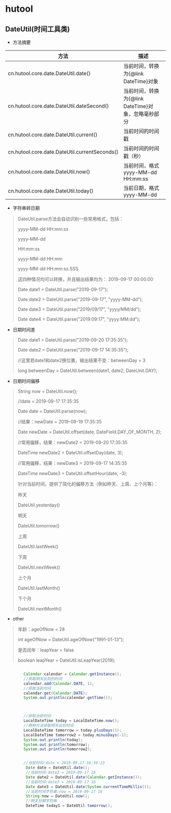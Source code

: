 # hutool



## DateUtil(时间工具类)

* 方法摘要

| 方法                                          | 描述                                               |
| --------------------------------------------- | -------------------------------------------------- |
| cn.hutool.core.date.DateUtil.date()           | 当前时间，转换为{@link DateTime}对象               |
| cn.hutool.core.date.DateUtil.dateSecond()     | 当前时间，转换为{@link DateTime}对象，忽略毫秒部分 |
| cn.hutool.core.date.DateUtil.current()        | 当前时间的时间戳                                   |
| cn.hutool.core.date.DateUtil.currentSeconds() | 当前时间的时间戳（秒）                             |
| cn.hutool.core.date.DateUtil.now()            | 当前时间，格式 yyyy-MM-dd HH:mm:ss                 |
| cn.hutool.core.date.DateUtil.today()          | 当前日期，格式 yyyy-MM-dd                          |



*  字符串转日期

>DateUtil.parse方法会自动识别一些常用格式，包括：
>
>yyyy-MM-dd HH:mm:ss
>
>yyyy-MM-dd
>
>HH:mm:ss
>
>yyyy-MM-dd HH:mm
>
>yyyy-MM-dd HH:mm:ss.SSS
>
>这四种情况均可以转换，并且输出结果均为： 2019-09-17 00:00:00
>
>Date date1 = DateUtil.parse("2019-09-17");
>
>Date date2 = DateUtil.parse("2019-09-17", "yyyy-MM-dd");
>
>Date date3 = DateUtil.parse("2019/09/17", "yyyy/MM/dd");
>
>Date date4 = DateUtil.parse("2019:09:17", "yyyy:MM:dd");



* 日期时间差

>Date date1 = DateUtil.parse("2019-09-20 17:35:35");
>
>Date date2 = DateUtil.parse("2019-09-17 14:35:35");
>
>//这里若date1和date2换位置，输出结果不变：betweenDay = 3
>
>long betweenDay = DateUtil.between(date1, date2, DateUnit.DAY);



* 日期时间偏移

>String now = DateUtil.now();
>
>//date = 2019-09-17 17:35:35
>
>Date date = DateUtil.parse(now);
>
>//结果：newDate = 2019-09-19 17:35:35
>
>Date newDate = DateUtil.offset(date, DateField.DAY_OF_MONTH, 2);
>
>//常用偏移，结果：newDate2 = 2019-09-20 17:35:35
>
>DateTime newDate2 = DateUtil.offsetDay(date, 3);
>
>//常用偏移，结果：newDate3 = 2019-09-17 14:35:35
>
>DateTime newDate3 = DateUtil.offsetHour(date, -3);
>
>针对当前时间，提供了简化的偏移方法（例如昨天、上周、上个月等）：
>
>昨天
>
>DateUtil.yesterday()
>
>明天
>
>DateUtil.tomorrow()
>
>上周
>
>DateUtil.lastWeek()
>
>下周
>
>DateUtil.nextWeek()
>
>上个月
>
>DateUtil.lastMonth()
>
>下个月
>
>DateUtil.nextMonth()



* other

>年龄：ageOfNow = 28
>
>int ageOfNow = DateUtil.ageOfNow("1991-01-13");
>
>是否闰年：leapYear = false
>
>boolean leapYear = DateUtil.isLeapYear(2019);



```java

        Calendar calendar = Calendar.getInstance();
        //获取明天此刻的时间
        calendar.add(Calendar.DATE, 1);
        //获取当前时间
        calendar.get(Calendar.DATE);
        System.out.println(calendar.getTime());



        //获取当前时间
        LocalDateTime today = LocalDateTime.now();
        //两种方法获取明天此刻时间
        LocalDateTime tomorrow = today.plusDays(1);
        LocalDateTime tomorrow2 = today.minusDays(-1);
        System.out.println(today);
        System.out.println(tomorrow);
        System.out.println(tomorrow2);


        //当前时间:date = 2019-09-17 16:59:23
         Date date = DateUtil.date();
         //当前时间:date2 = 2019-09-17 16
         Date date2 = DateUtil.date(Calendar.getInstance());
         //当前时间:date3 = 2019-09-17 16
         Date date3 = DateUtil.date(System.currentTimeMillis());
         //当前时间字符串:now = 2019-09-17 16
         String now = DateUtil.now();
         //明天日期字符串
         DateTime today1 = DateUtil.tomorrow();
```

